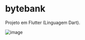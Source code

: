 # bytebank

Projeto em Flutter (Linguagem Dart).

![image](https://user-images.githubusercontent.com/47642347/141838407-df5235a9-77bf-49b7-808c-6891501f9c79.png)




